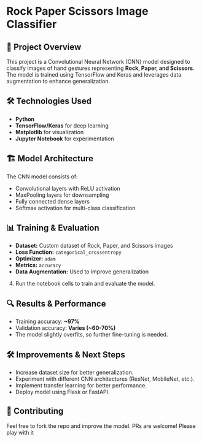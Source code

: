 # Rock Paper Scissors Image Classifier

## 📌 Project Overview
This project is a Convolutional Neural Network (CNN) model designed to classify images of hand gestures representing **Rock, Paper, and Scissors**. The model is trained using TensorFlow and Keras and leverages data augmentation to enhance generalization.

## 🛠️ Technologies Used
- **Python**
- **TensorFlow/Keras** for deep learning
- **Matplotlib** for visualization
- **Jupyter Notebook** for experimentation


## 🏗️ Model Architecture
The CNN model consists of:
- Convolutional layers with ReLU activation
- MaxPooling layers for downsampling
- Fully connected dense layers
- Softmax activation for multi-class classification

## 📊 Training & Evaluation
- **Dataset:** Custom dataset of Rock, Paper, and Scissors images
- **Loss Function:** `categorical_crossentropy`
- **Optimizer:** `adam`
- **Metrics:** `accuracy`
- **Data Augmentation:** Used to improve generalization


4. Run the notebook cells to train and evaluate the model.

## 🔍 Results & Performance
- Training accuracy: **~97%**
- Validation accuracy: **Varies (~60-70%)**
- The model slightly overfits, so further fine-tuning is needed.

## 🛠️ Improvements & Next Steps
- Increase dataset size for better generalization.
- Experiment with different CNN architectures (ResNet, MobileNet, etc.).
- Implement transfer learning for better performance.
- Deploy model using Flask or FastAPI.

## 🤝 Contributing
Feel free to fork the repo and improve the model. PRs are welcome!
Please play with it 


